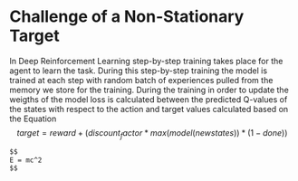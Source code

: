 # Challenge of a Non-Stationary Target

In Deep Reinforcement Learning step-by-step training takes place for the agent to learn the task. During this step-by-step training the model is trained at each step
with random batch of experiences pulled from the memory we store for the training. 
During the training in order to update the weigths of the model loss is calculated between the predicted Q-values of the states with respect to the action and target values calculated
based on the Equation 
$$
target = reward + (discount_factor * max(model(newstates)) * (1 - done))
$$
```markdown
$$ 
E = mc^2 
$$
```
